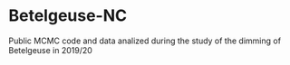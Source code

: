 # Betelgeuse-NC
Public MCMC code and data analized during the study of the dimming of Betelgeuse in 2019/20
